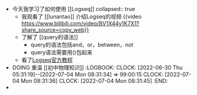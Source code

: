 - 今天我学习了如何使用 [[Logseq]]
  collapsed:: true
	- 我观看了 [[lunantao]] 介绍Logseq的视频 
	  {{video https://www.bilibili.com/video/BV1X44y1K7X1?share_source=copy_web}}
	- 了解了 [[query的语法]]
		- query的语法包括and，or，between，not
		- query语法需要用()包起来
	- 看了[Logseq官方教程](https://hub.logseq.com/)
- DOING 重温 [[初中物理知识]]
  :LOGBOOK:
  CLOCK: [2022-06-30 Thu 05:31:19]--[2022-07-04 Mon 08:31:34] =>  99:00:15
  CLOCK: [2022-07-04 Mon 08:31:36]
  CLOCK: [2022-07-04 Mon 08:31:45]
  :END:
-
